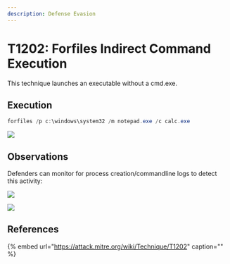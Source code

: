 ```yaml
---
description: Defense Evasion
---
```


# T1202: Forfiles Indirect Command Execution

This technique launches an executable without a cmd.exe.

## Execution

```csharp
forfiles /p c:\windows\system32 /m notepad.exe /c calc.exe
```

![](../../.gitbook/assets/forfiles-executed.png)

## Observations

Defenders can monitor for process creation/commandline logs to detect this activity:

![](../../.gitbook/assets/forfiles-ancestry.png)

![](../../.gitbook/assets/forfiles-cmdline.png)

## References

{% embed url="https://attack.mitre.org/wiki/Technique/T1202" caption="" %}

